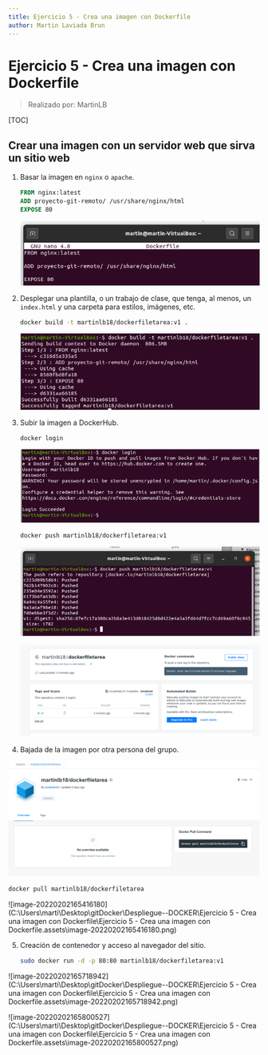 ```yaml
---
title: Ejercicio 5 - Crea una imagen con Dockerfile
author: Martin Laviada Brun
---
```


# Ejercicio 5 - Crea una imagen con Dockerfile

> Realizado por: MartinLB

[TOC]

## Crear una imagen con un servidor web que sirva un sitio web

1. Basar la imagen en `nginx` o `apache`.

   ```dockerfile
   FROM nginx:latest
   ADD proyecto-git-remoto/ /usr/share/nginx/html
   EXPOSE 80
   ```

   ![image-20220131182300083](Ejercicios-Tema-7-Docker.assets/image-20220131182300083.png)

   

2. Desplegar una plantilla, o un trabajo de clase, que tenga, al menos, un `index.html` y una carpeta para estilos, imágenes, etc.

   ```bash
   docker build -t martinlb18/dockerfiletarea:v1 .
   ```

   ![image-20220131182330487](Ejercicios-Tema-7-Docker.assets/image-20220131182330487.png)



3. Subir la imagen a DockerHub.

   ```bash
   docker login
   ```

   ![login Docker](Ejercicios-Tema-7-Docker.assets/loginDocker.PNG)

   

   ```bash
   docker push martinlb18/dockerfiletarea:v1
   ```

   ![image-20220131182851441](Ejercicios-Tema-7-Docker.assets/image-20220131182851441.png)

   

   ![image-20220131182942382](Ejercicios-Tema-7-Docker.assets/image-20220131182942382.png)



4. Bajada de la imagen por otra persona del grupo.

![image-20220202114513158](Ejercicios-Tema-7-Docker.assets/image-20220202114513158.png)



```bash
docker pull martinlb18/dockerfiletarea
```

![image-20220202165416180](C:\Users\marti\Desktop\gitDocker\Despliegue--DOCKER\Ejercicio 5 - Crea una imagen con Dockerfile\Ejercicio 5 - Crea una imagen con Dockerfile.assets\image-20220202165416180.png)



5. Creación de contenedor y acceso al navegador del sitio.

   ```bash
   sudo docker run -d -p 80:80 martinlb18/dockerfiletarea:v1
   ```

![image-20220202165718942](C:\Users\marti\Desktop\gitDocker\Despliegue--DOCKER\Ejercicio 5 - Crea una imagen con Dockerfile\Ejercicio 5 - Crea una imagen con Dockerfile.assets\image-20220202165718942.png)



![image-20220202165800527](C:\Users\marti\Desktop\gitDocker\Despliegue--DOCKER\Ejercicio 5 - Crea una imagen con Dockerfile\Ejercicio 5 - Crea una imagen con Dockerfile.assets\image-20220202165800527.png)
